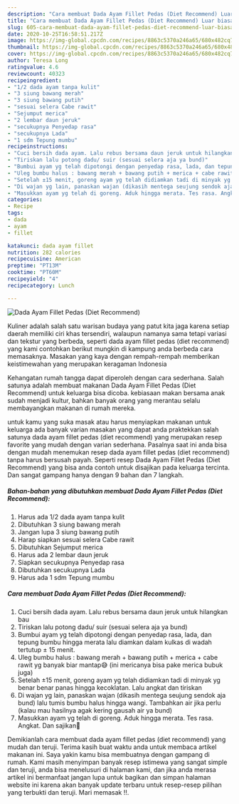 ```yaml
---
description: "Cara membuat Dada Ayam Fillet Pedas (Diet Recommend) Luar biasa"
title: "Cara membuat Dada Ayam Fillet Pedas (Diet Recommend) Luar biasa"
slug: 605-cara-membuat-dada-ayam-fillet-pedas-diet-recommend-luar-biasa
date: 2020-10-25T16:58:51.217Z
image: https://img-global.cpcdn.com/recipes/8863c5370a246a65/680x482cq70/dada-ayam-fillet-pedas-diet-recommend-foto-resep-utama.jpg
thumbnail: https://img-global.cpcdn.com/recipes/8863c5370a246a65/680x482cq70/dada-ayam-fillet-pedas-diet-recommend-foto-resep-utama.jpg
cover: https://img-global.cpcdn.com/recipes/8863c5370a246a65/680x482cq70/dada-ayam-fillet-pedas-diet-recommend-foto-resep-utama.jpg
author: Teresa Long
ratingvalue: 4.6
reviewcount: 40323
recipeingredient:
- "1/2 dada ayam tanpa kulit"
- "3 siung bawang merah"
- "3 siung bawang putih"
- "sesuai selera Cabe rawit"
- "Sejumput merica"
- "2 lembar daun jeruk"
- "secukupnya Penyedap rasa"
- "secukupnya Lada"
- "1 sdm Tepung mumbu"
recipeinstructions:
- "Cuci bersih dada ayam. Lalu rebus bersama daun jeruk untuk hilangkan bau"
- "Tiriskan lalu potong dadu/ suir (sesuai selera aja ya bund)"
- "Bumbui ayam yg telah dipotongi dengan penyedap rasa, lada, dan tepung bumbu hingga merata lalu diamkan dalam kulkas di wadah tertutup ± 15 menit."
- "Uleg bumbu halus : bawang merah + bawang putih + merica + cabe rawit yg banyak biar mantap😅 (ini mericanya bisa pake merica bubuk juga)"
- "Setelah ±15 menit, goreng ayam yg telah didiamkan tadi di minyak yg benar benar panas hingga kecoklatan. Lalu angkat dan tiriskan"
- "Di wajan yg lain, panaskan wajan (dikasih mentega seujung sendok aja bund) lalu tumis bumbu halus hingga wangi. Tambahkan air jika perlu (kalau mau hasilnya agak kering gausah air ya bund)"
- "Masukkan ayam yg telah di goreng. Aduk hingga merata. Tes rasa. Angkat. Dan sajikan🥰"
categories:
- Recipe
tags:
- dada
- ayam
- fillet

katakunci: dada ayam fillet 
nutrition: 282 calories
recipecuisine: American
preptime: "PT13M"
cooktime: "PT60M"
recipeyield: "4"
recipecategory: Lunch

---
```



![Dada Ayam Fillet Pedas (Diet Recommend)](https://img-global.cpcdn.com/recipes/8863c5370a246a65/680x482cq70/dada-ayam-fillet-pedas-diet-recommend-foto-resep-utama.jpg)

Kuliner adalah salah satu warisan budaya yang patut kita jaga karena setiap daerah memiliki ciri khas tersendiri, walaupun namanya sama tetapi variasi dan tekstur yang berbeda, seperti dada ayam fillet pedas (diet recommend) yang kami contohkan berikut mungkin di kampung anda berbeda cara memasaknya. Masakan yang kaya dengan rempah-rempah memberikan keistimewahan yang merupakan keragaman Indonesia

Kehangatan rumah tangga dapat diperoleh dengan cara sederhana. Salah satunya adalah membuat makanan Dada Ayam Fillet Pedas (Diet Recommend) untuk keluarga bisa dicoba. kebiasaan makan bersama anak sudah menjadi kultur, bahkan banyak orang yang merantau selalu membayangkan makanan di rumah mereka.



untuk kamu yang suka masak atau harus menyiapkan makanan untuk keluarga ada banyak varian masakan yang dapat anda praktekkan salah satunya dada ayam fillet pedas (diet recommend) yang merupakan resep favorite yang mudah dengan varian sederhana. Pasalnya saat ini anda bisa dengan mudah menemukan resep dada ayam fillet pedas (diet recommend) tanpa harus bersusah payah.
Seperti resep Dada Ayam Fillet Pedas (Diet Recommend) yang bisa anda contoh untuk disajikan pada keluarga tercinta. Dan sangat gampang hanya dengan 9 bahan dan 7 langkah.


<!--inarticleads1-->

##### Bahan-bahan yang dibutuhkan membuat Dada Ayam Fillet Pedas (Diet Recommend):

1. Harus ada 1/2 dada ayam tanpa kulit
1. Dibutuhkan 3 siung bawang merah
1. Jangan lupa 3 siung bawang putih
1. Harap siapkan sesuai selera Cabe rawit
1. Dibutuhkan Sejumput merica
1. Harus ada 2 lembar daun jeruk
1. Siapkan secukupnya Penyedap rasa
1. Dibutuhkan secukupnya Lada
1. Harus ada 1 sdm Tepung mumbu




<!--inarticleads2-->

##### Cara membuat  Dada Ayam Fillet Pedas (Diet Recommend):

1. Cuci bersih dada ayam. Lalu rebus bersama daun jeruk untuk hilangkan bau
1. Tiriskan lalu potong dadu/ suir (sesuai selera aja ya bund)
1. Bumbui ayam yg telah dipotongi dengan penyedap rasa, lada, dan tepung bumbu hingga merata lalu diamkan dalam kulkas di wadah tertutup ± 15 menit.
1. Uleg bumbu halus : bawang merah + bawang putih + merica + cabe rawit yg banyak biar mantap😅 (ini mericanya bisa pake merica bubuk juga)
1. Setelah ±15 menit, goreng ayam yg telah didiamkan tadi di minyak yg benar benar panas hingga kecoklatan. Lalu angkat dan tiriskan
1. Di wajan yg lain, panaskan wajan (dikasih mentega seujung sendok aja bund) lalu tumis bumbu halus hingga wangi. Tambahkan air jika perlu (kalau mau hasilnya agak kering gausah air ya bund)
1. Masukkan ayam yg telah di goreng. Aduk hingga merata. Tes rasa. Angkat. Dan sajikan🥰




Demikianlah cara membuat dada ayam fillet pedas (diet recommend) yang mudah dan teruji. Terima kasih buat waktu anda untuk membaca artikel makanan ini. Saya yakin kamu bisa membuatnya dengan gampang di rumah. Kami masih menyimpan banyak resep istimewa yang sangat simple dan teruji, anda bisa menelusuri di halaman kami, dan jika anda merasa artikel ini bermanfaat jangan lupa untuk bagikan dan simpan halaman website ini karena akan banyak update terbaru untuk resep-resep pilihan yang terbukti dan teruji. Mari memasak !!. 
